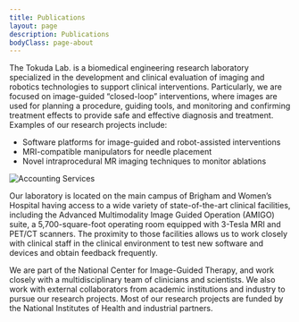 ```yaml
---
title: Publications
layout: page
description: Publications
bodyClass: page-about
---
```


The Tokuda Lab. is a biomedical engineering research laboratory specialized in the development and clinical evaluation of imaging and robotics technologies to support clinical interventions. Particularly, we are focused on image-guided “closed-loop” interventions, where images are used for planning a procedure, guiding tools, and monitoring and confirming treatment effects to provide safe and effective diagnosis and treatment. Examples of our research projects include:

- Software platforms for image-guided and robot-assisted interventions
- MRI-compatible manipulators for needle placement
- Novel intraprocedural MR imaging techniques to monitor ablations

![Accounting Services](/images/thom-holmes-Lrfw0U_o9I0-unsplash.jpg)

Our laboratory is located on the main campus of Brigham and Women’s Hospital having access to a wide variety of state-of-the-art clinical facilities, including the Advanced Multimodality Image Guided Operation (AMIGO) suite, a 5,700-square-foot operating room equipped with 3-Tesla MRI and PET/CT scanners. The proximity to those facilities allows us to work closely with clinical staff in the clinical environment to test new software and devices and obtain feedback frequently.

We are part of the National Center for Image-Guided Therapy, and work closely with a multidisciplinary team of clinicians and scientists. We also work with external collaborators from academic institutions and industry to pursue our research projects. Most of our research projects are funded by the National Institutes of Health and industrial partners.
 



